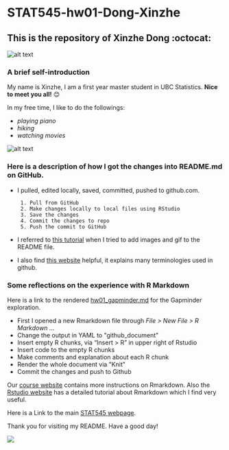 # STAT545-hw01-Dong-Xinzhe
## This is the repository of Xinzhe Dong :octocat:


![alt text](https://user-images.githubusercontent.com/31666152/30516091-d9d1aff0-9ae9-11e7-935d-d739525cadb9.jpg "welcome image")


### A brief self-introduction
My name is Xinzhe, I am a first year master student in UBC Statistics. **Nice to meet you all!** :blush:

In my free time, I like to do the followings:
- *playing piano*
- *hiking*
- *watching movies* 

![alt text](https://user-images.githubusercontent.com/31666152/30516095-dd614a2c-9ae9-11e7-8b10-c8c1d3473a8e.jpg)

### Here is a description of how I got the changes into README.md on GitHub.
- I pulled, edited locally, saved, committed, pushed to github.com.

       1. Pull from GitHub
       2. Make changes locally to local files using RStudio
       3. Save the changes
       4. Commit the changes to repo
       5. Push the commit to GitHub
 
- I referred to [this tutorial](http://solutionoptimist.com/2013/12/28/awesome-github-tricks/) when I tried to add images and gif to the README file.

- I also find [this website](https://help.github.com/articles/github-glossary/) helpful, it explains many terminologies used in github.

### Some reflections on the experience with R Markdown
Here is a link to the rendered [hw01_gapminder.md](https://github.com/hannahdxz/STAT545-hw01-Dong-Xinzhe/blob/master/hw01_gapminder.md) for the Gapminder exploration.
- First I opened a new Rmarkdown file through *File > New File > R Markdown …*
- Change the output in YAML to "github_document"
- Insert empty R chunks, via “Insert > R” in upper right of Rstudio
- Insert code to the empty R chunks
- Make comments and explanation about each R chunk
- Render the whole document via "Knit"
- Commit the changes and push to Github

Our [course website](http://stat545.com/block007_first-use-rmarkdown.html) contains more instructions on Rmarkdown. Also the [Rstudio website](http://rmarkdown.rstudio.com/lesson-1.html) has a detailed tutorial about Rmarkdown which I find very useful.

Here is a Link to the main [STAT545 webpage](http://stat545.com/).

Thank you for visiting my README. Have a good day!

![](https://user-images.githubusercontent.com/31666152/30516094-dbf6a92a-9ae9-11e7-9842-3f6111a26bac.gif)